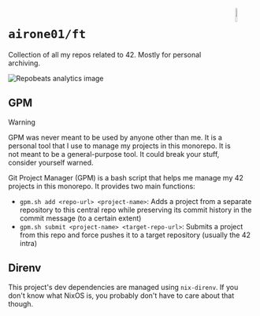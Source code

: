 <img src="https://api.iconify.design/simple-icons:42.svg" width="8.5%" align="right" />

# `airone01/ft`

Collection of all my repos related to 42. Mostly for personal archiving.

![Repobeats analytics image](https://repobeats.axiom.co/api/embed/698d4445b8026dcf271a98d57f9360c137016740.svg "Repobeats analytics image")

## GPM

> [!WARNING]
> GPM was never meant to be used by anyone other than me. It is a personal tool that I use to manage my projects in this monorepo. It is not meant to be a general-purpose tool. It could break your stuff, consider yourself warned.

Git Project Manager (GPM) is a bash script that helps me manage my 42 projects in this monorepo. It provides two main functions:

-   `gpm.sh add <repo-url> <project-name>`: Adds a project from a separate repository to this central repo while preserving its commit history in the commit message (to a certain extent)
-   `gpm.sh submit <project-name> <target-repo-url>`: Submits a project from this repo and force pushes it to a target repository (usually the 42 intra)

## Direnv

This project's dev dependencies are managed using `nix-direnv`. If you don't know what NixOS is, you probably don't have to care about that though.